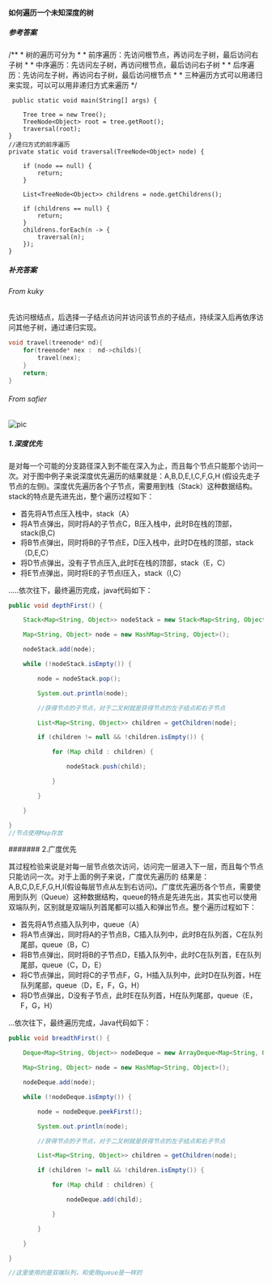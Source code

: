 #### 如何遍历一个未知深度的树

##### 参考答案

/**
	 * 树的遍历可分为
	 * 
	 * 前序遍历：先访问根节点，再访问左子树，最后访问右子树
	 * 
	 * 中序遍历：先访问左子树，再访问根节点，最后访问右子树
	 * 
	 * 后序遍历：先访问左子树，再访问右子树，最后访问根节点
	 * 
	 * 三种遍历方式可以用递归来实现，可以可以用非递归方式来遍历
	 */
     
     public static void main(String[] args) {
		
		Tree tree = new Tree();
		TreeNode<Object> root = tree.getRoot();
		traversal(root);
	}
	//递归方式的前序遍历
	private static void traversal(TreeNode<Object> node) {

		if (node == null) {
			return;
		}

		List<TreeNode<Object>> childrens = node.getChildrens();

		if (childrens == null) {
			return;
		}
		childrens.forEach(n -> {
			traversal(n);
		});
	}



##### 补充答案

###### From kuky

先访问根结点，后选择一子结点访问并访问该节点的子结点，持续深入后再依序访问其他子树，通过递归实现。

```c
void travel(treenode* nd){
    for(treenode* nex :　nd->childs){
        travel(nex);   
    }
    return;
}
```



###### From safier

![pic](<https://user-images.githubusercontent.com/20643294/56728918-85d33200-6786-11e9-86cf-f835c41d98af.png>)

##### 1.深度优先

是对每一个可能的分支路径深入到不能在深入为止，而且每个节点只能那个访问一次。对于图中例子来说深度优先遍历的结果就是：A,B,D,E,I,C,F,G,H (假设先走子节点的左侧)。深度优先遍历各个子节点，需要用到栈（Stack）这种数据结构。stack的特点是先进先出，整个遍历过程如下：

- 首先将A节点压入栈中，stack（A）
- 将A节点弹出，同时将A的子节点C，B压入栈中，此时B在栈的顶部，stack(B,C)
- 将B节点弹出，同时将B的子节点E，D压入栈中，此时D在栈的顶部，stack（D,E,C）
- 将D节点弹出，没有子节点压入,此时E在栈的顶部，stack（E，C）
- 将E节点弹出，同时将E的子节点I压入，stack（I,C）

.....依次往下，最终遍历完成，java代码如下：

```java
public void depthFirst() {

    Stack<Map<String, Object>> nodeStack = new Stack<Map<String, Object>>();

    Map<String, Object> node = new HashMap<String, Object>();

    nodeStack.add(node);

    while (!nodeStack.isEmpty()) {

        node = nodeStack.pop();

        System.out.println(node);

        //获得节点的子节点，对于二叉树就是获得节点的左子结点和右子节点

        List<Map<String, Object>> children = getChildren(node);

        if (children != null && !children.isEmpty()) {

            for (Map child : children) {

                nodeStack.push(child);

            }

        }

    }

}
//节点使用Map存放
```

####### 2.广度优先

其过程检验来说是对每一层节点依次访问，访问完一层进入下一层，而且每个节点只能访问一次。对于上面的例子来说，广度优先遍历的 结果是：A,B,C,D,E,F,G,H,I(假设每层节点从左到右访问)。广度优先遍历各个节点，需要使用到队列（Queue）这种数据结构，queue的特点是先进先出，其实也可以使用双端队列，区别就是双端队列首尾都可以插入和弹出节点。整个遍历过程如下：

- 首先将A节点插入队列中，queue（A）
- 将A节点弹出，同时将A的子节点B，C插入队列中，此时B在队列首，C在队列尾部，queue（B，C）
- 将B节点弹出，同时将B的子节点D，E插入队列中，此时C在队列首，E在队列尾部，queue（C，D，E）
- 将C节点弹出，同时将C的子节点F，G，H插入队列中，此时D在队列首，H在队列尾部，queue（D，E，F，G，H）
- 将D节点弹出，D没有子节点，此时E在队列首，H在队列尾部，queue（E，F，G，H）

...依次往下，最终遍历完成，Java代码如下：

```java
public void breadthFirst() {

    Deque<Map<String, Object>> nodeDeque = new ArrayDeque<Map<String, Object>>();

    Map<String, Object> node = new HashMap<String, Object>();

    nodeDeque.add(node);

    while (!nodeDeque.isEmpty()) {

        node = nodeDeque.peekFirst();

        System.out.println(node);

        //获得节点的子节点，对于二叉树就是获得节点的左子结点和右子节点

        List<Map<String, Object>> children = getChildren(node);

        if (children != null && !children.isEmpty()) {

            for (Map child : children) {

                nodeDeque.add(child);

            }

        }

    }

}

//这里使用的是双端队列，和使用queue是一样的
```

